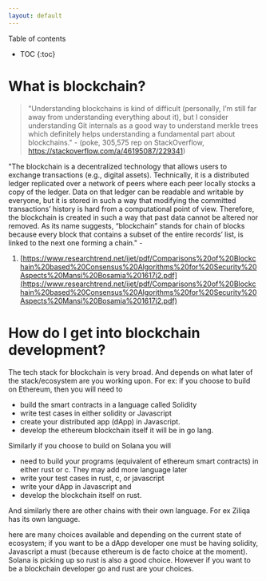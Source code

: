 ```yaml
---
layout: default
---
```


Table of contents
* TOC
{:toc}

# What is blockchain?

> "Understanding blockchains is kind of difficult (personally, I’m still far away from understanding everything about it), but I consider understanding Git internals as a good way to understand merkle trees which definitely helps understanding a fundamental part about blockchains." - (poke, 305,575 rep on StackOverflow, https://stackoverflow.com/a/46195087/229341)


"The blockchain is a decentralized technology that allows users to exchange transactions (e.g., digital assets). Technically, it is a distributed ledger replicated over a network of peers where each peer locally stocks a copy of the ledger. Data on that ledger can be readable and writable by everyone, but it is stored in such a way that modifying the committed transactions’ history is hard from a computational point of view. Therefore, the blockchain is created in such a way that past data cannot be altered nor removed. As its name suggests, “blockchain” stands for chain of blocks because every block that contains a subset of the entire records’ list, is linked to the next one forming a chain." - 


1. [https://www.researchtrend.net/ijet/pdf/Comparisons%20of%20Blockchain%20based%20Consensus%20Algorithms%20for%20Security%20Aspects%20Mansi%20Bosamia%201617j2.pdf](https://www.researchtrend.net/ijet/pdf/Comparisons%20of%20Blockchain%20based%20Consensus%20Algorithms%20for%20Security%20Aspects%20Mansi%20Bosamia%201617j2.pdf)


# How do I get into blockchain development?

The tech stack for blockchain is very broad. And depends on what later of the stack/ecosystem are you working upon. For ex: if you choose to build on Ethereum, then you will need to

- build the smart contracts in a language called Solidity
- write test cases in either solidity or Javascript
- create your distributed app (dApp) in Javascript.
- develop the ethereum blockchain itself it will be in go lang.

Similarly if you choose to build on Solana you will

- need to build your programs (equivalent of ethereum smart contracts) in either rust or c. They may add more language later
- write your test cases in rust, c, or javascript
- write your dApp in Javascript and
- develop the blockchain itself on rust.

And similarly there are other chains with their own language. For ex Ziliqa has its own language.

here are many choices available and depending on the current state of ecosystem; if you want to be a dApp developer one must be having solidity, Javascript a must (because ethereum is de facto choice at the moment). Solana is picking up so rust is also a good choice. However if you want to be a blockchain developer go and rust are your choices.